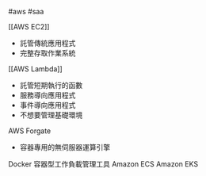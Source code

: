#aws #saa 

[[AWS EC2]]
- 託管傳統應用程式
- 完整存取作業系統

[[AWS Lambda]]
- 託管短期執行的函數
- 服務導向應用程式
- 事件導向應用程式
- 不想要管理基礎環境

AWS Forgate
- 容器專用的無伺服器運算引擎


Docker 容器型工作負載管理工具
Amazon ECS
Amazon EKS

